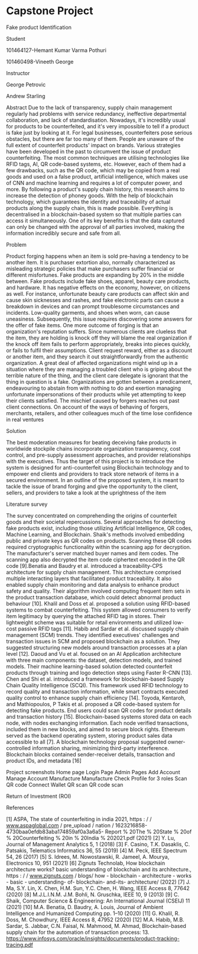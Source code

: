 ﻿# Capstone Project
 
Fake product Identification

Student

101464127-Hemant Kumar Varma Pothuri

101460498-Vineeth George

Instructor 

George Petrovic


Andrew Starling

Abstract 
Due to the lack of transparency, supply chain management regularly had problems with service 
redundancy, ineffective departmental collaboration, and lack of standardisation. Nowadays, it's 
incredibly usual for products to be counterfeited, and it's very impossible to tell if a product is fake 
just by looking at it. For legal businesses, counterfeiters pose serious obstacles, but there are far too 
many of them. People are unaware of the full extent of counterfeit products' impact on brands. 
Various strategies have been developed in the past to circumvent the issue of product counterfeiting. 
The most common techniques are utilising technologies like RFID tags, AI, QR code-based systems, 
etc. However, each of them had a few drawbacks, such as the QR code, which may be copied from a 
real goods and used on a false product, artificial intelligence, which makes use of CNN and machine 
learning and requires a lot of computer power, and more. By following a product's supply chain 
history, this research aims to increase the detection of phoney goods. With the help of blockchain 
technology, which guarantees the identity and traceability of actual products along the supply chain, 
this is made possible. Everything is decentralised in a blockchain-based system so that multiple 
parties can access it simultaneously. One of its key benefits is that the data captured can only be 
changed with the approval of all parties involved, making the information incredibly secure and safe 
from all.

Problem

Product forging happens when an item is sold pre-having a tendency to be another item. It is 
purchaser extortion also, normally characterized as misleading strategic policies that make 
purchasers suffer financial or different misfortunes. Fake products are expanding by 20% in the 
middle between. Fake products include fake shoes, apparel, beauty care products, and hardware. It 
has negative effects on the economy, however, on citizens as well. For instance, unfortunate beauty 
care products can affect skin and cause skin sicknesses and rashes, and fake electronic parts can 
cause a breakdown in devices and can prompt troublesome circumstances and incidents. Low-quality 
garments, and shoes when worn, can cause uneasiness. Subsequently, this issue requires discovering 
some answers for the offer of fake items. One more outcome of forging is that an organization's 
reputation suffers. Since numerous clients are clueless that the item, they are holding is knock off 
they will blame the real organization if the knock off item fails to perform appropriately, breaks into 
pieces quickly, or fails to fulfil their assumptions. Client request reward, either as a discount or 
another item, and they search it out straightforwardly from the authentic organization. A great deal 
of affected organizations might wind up in a situation where they are managing a troubled client who 
is griping about the terrible nature of the thing, and the client care delegate is ignorant that the thing 
in question is a fake. Organizations are gotten between a predicament, endeavouring to abstain from 
with nothing to do and exertion managing unfortunate impersonations of their products while yet 
attempting to keep their clients satisfied. The mischief caused by forgers reaches out past client 
connections. On account of the ways of behaving of forgers, merchants, retailers, and other 
colleagues much of the time lose confidence in real ventures

Solution 

The best moderation measures for beating deceiving fake products in worldwide stockpile chains 
incorporate organization transparency, cost control, and pre-supply assessment approaches, and 
provider relationships with the executives. Thus the target of this project is to introduce the system is 
designed for anti-counterfeit using Blockchain technology and to empower end clients and providers 
to track store network of items in a secured environment. In an outline of the proposed system, it is 
meant to tackle the issue of brand forging and give the opportunity to the client, sellers, and 
providers to take a look at the uprightness of the item

Literature survey 

The survey concentrated on comprehending the origins of counterfeit goods and their societal 
repercussions. Several approaches for detecting fake products exist, including those utilizing Artificial 
Intelligence, QR codes, Machine Learning, and Blockchain. Shaik's methods involved embedding 
public and private keys as QR codes on products. Scanning these QR codes required cryptographic 
functionality within the scanning app for decryption. The manufacturer's server matched buyer 
names and item codes. The scanning app also decrypted the item code ciphertext encoded in the QR 
code [9].Benatia and Baudry et al. introduced a traceability-CPS architecture for supply chain 
management. This architecture comprised multiple interacting layers that facilitated product 
traceability. It also enabled supply chain monitoring and data analysis to enhance product safety and 
quality. Their algorithm involved computing frequent item sets in the product transaction database, 
which could detect abnormal product behaviour [10]. Khalil and Doss et al. proposed a solution using 
RFID-based systems to combat counterfeiting. This system allowed consumers to verify item 
legitimacy by querying the attached RFID tag in stores. Their lightweight scheme was suitable for 
retail environments and utilized low-cost passive RFID tags [11]. Habib and Sardar et al. discussed 
supply chain management (SCM) trends. They identified executives' challenges and transaction 
issues in SCM and proposed blockchain as a solution. They suggested structuring new models around 
transaction processes at a plan level [12]. Daoud and Vu et al. focused on an AI Application 
architecture with three main components: the dataset, detection models, and trained models. Their 
machine learning-based solution detected counterfeit products through training and logo detection 
steps using Faster R-CNN [13]. Chen and Shi et al. introduced a framework for blockchain-based
Supply Chain Quality Intelligence (SCQI). This framework used RFID technology to record quality and 
transaction information, while smart contracts executed quality control to enhance supply chain 
efficiency [14]. Toyoda, Kentaroh, and Mathiopoulos, P Takis et al. proposed a QR code-based system 
for detecting fake products. End users could scan QR codes for product details and transaction 
history [15]. Blockchain-based systems stored data on each node, with nodes exchanging 
information. Each node verified transactions, included them in new blocks, and aimed to secure 
block rights. Ethereum served as the backend operating system, storing product sales data accessible 
to all [7]. A blockchain technology proposal suggested owner-controlled information sharing, 
minimizing third-party interference. Blockchain blocks contained sender-receiver details, transaction 
and product IDs, and metadata [16]

Project screenshots 
Home page
Login Page
Admin Pages
Add Account
Manage Account
Manufacture
Manufacture
Check Profile for 3 roles
Scan QR code
Connect Wallet
QR scan
QR code scan 

Return of Investment (ROI)

References

[1] ASPA, The state of counterfeiting in india 2021, https : / / www.aspaglobal.com / pre_upload / 
nation / 1623216858-4730baa0efdb83aba174859af0a3a6a5- Report % 20The % 20State % 20of % 
20Counterfeiting % 20in % 20India % 202021.pdf (2021) 
[2] Y. Lu, Journal of Management Analytics 5, 1 (2018) 
[3] F. Casino, T.K. Dasaklis, C. Patsakis, Telematics Informatics 36, 55 (2019) 
[4] M. Peck, IEEE Spectrum 54, 26 (2017) 
[5] S. Idrees, M. Nowostawski, R. Jameel, A. Mourya, Electronics 10, 951 (2021)
[6] Zignuts Technolab, How blockchain architecture works? basic understanding of blockchain and its 
architecture., https : / / www.zignuts.com / blogs/ how - blockchain - architecture - works - basic -
understanding- of- blockchain- and-its- architecture/ (2022) 
[7] J. Ma, S.Y. Lin, X. Chen, H.M. Sun, Y.C. Chen, H. Wang, IEEE Access 8, 77642 (2020) [8] M.J.L.I.N.M. 
J.M. Bohli, N. Gruschka, IEEE 10, 9 (2013) 
[9] C. Shaik, Computer Science & Engineering: An International Journal (CSEIJ) 11 (2021)
[10] M.A. Benatia, D. Baudry, A. Louis, Journal of Ambient Intelligence and Humanized Computing pp. 
1–10 (2020) 
[11] G. Khalil, R. Doss, M. Chowdhury, IEEE Access 8, 47952 (2020)
[12] M.A. Habib, M.B. Sardar, S. Jabbar, C.N. Faisal, N. Mahmood, M. Ahmad, Blockchain-based 
supply chain for the automation of transaction process:
13. https://www.infosys.com/oracle/insights/documents/product-tracking-tracing.pdf
